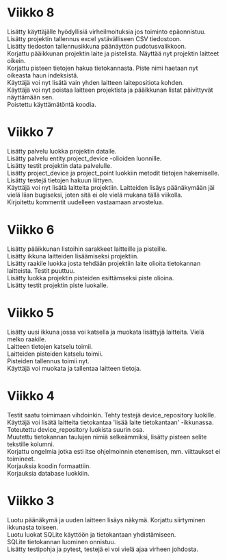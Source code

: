 # Viikko 8  
Lisätty käyttäjälle hyödyllisiä virheilmoituksia jos toiminto epäonnistuu.  
Lisätty projektin tallennus excel ystävälliseen CSV tiedostoon.  
Lisätty tiedoston tallennusikkuna päänäyttön pudotusvalikkoon.  
Korjattu pääikkunan projektin laite ja pistelista. Näyttää nyt projektin laitteet oikein.  
Korjattu pisteen tietojen hakua tietokannasta. Piste nimi haetaan nyt oikeasta haun indeksistä.  
Käyttäjä voi nyt lisätä vain yhden laitteen laitepositiota kohden.  
Käyttäjä voi nyt poistaa laitteen projektista ja pääikkunan listat päivittyvät näyttämään sen.  
Poistettu käyttämätöntä koodia.  
  
# Viikko 7  
Lisätty palvelu luokka projektin datalle.  
Lisätty palvelu entity.project_device -olioiden luonnille.  
Lisätty testit projektin data palvelulle.  
Lisätty project_device ja project_point luokkiin metodit tietojen hakemiselle.  
Lisätty testejä tietojen hakuun liittyen.  
Käyttäjä voi nyt lisätä laitteita projektiin. Laitteiden lisäys päänäkymään jäi vielä liian bugiseksi, joten sitä ei ole vielä mukana tällä viikolla.  
Kirjoitettu kommentit uudelleen vastaamaan arvostelua.  
  
# Viikko 6  
Lisätty pääikkunan listoihin sarakkeet laitteille ja pisteille.  
Lisätty ikkuna laitteiden lisäämiseksi projektiin.  
Lisätty raakile luokka josta tehdään projektiin laite olioita tietokannan laitteista. Testit puuttuu.  
Lisätty luokka projektin pisteiden esittämseksi piste olioina.  
Lisätty testit projektin piste luokalle.  
  
# Viikko 5  
Lisätty uusi ikkuna jossa voi katsella ja muokata lisättyjä laitteita. Vielä melko raakile.  
Laitteen tietojen katselu toimii.  
Laitteiden pisteiden katselu toimii.  
Pisteiden tallennus toimii nyt.  
Käyttäjä voi muokata ja tallentaa laitteen tietoja.  
  
# Viikko 4  
Testit saatu toimimaan vihdoinkin. Tehty testejä device_repository luokille.  
Käyttäjä voi lisätä laitteita tietokantaa 'lisää laite tietokantaan' -ikkunassa.  
Toteutettu device_repository luokista suurin osa.  
Muutettu tietokannan taulujen nimiä selkeämmiksi, lisätty pisteen selite tekstille kolumni.  
Korjattu ongelmia jotka esti itse ohjelmoinnin etenemisen, mm. viittaukset ei toimineet.  
Korjauksia koodin formaattiin.  
Korjauksia database luokkiin.  
  
# Viikko 3  
Luotu päänäkymä ja uuden laitteen lisäys näkymä. Korjattu siirtyminen ikkunasta toiseen.  
Luotu luokat SQLite käyttöön ja tietokantaan yhdistämiseen.  
SQLite tietokannan luominen onnistuu.  
Lisätty testipohja ja pytest, testejä ei voi vielä ajaa virheen johdosta.  

